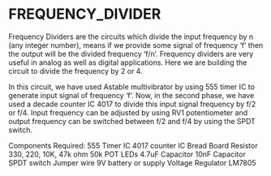 # FREQUENCY_DIVIDER
Frequency Dividers are the circuits which divide the input frequency by n (any integer number), means if we provide some signal of frequency ‘f’ then the output will be the divided frequency ‘f/n’. Frequency dividers are very useful in analog as well as digital applications. Here we are building the circuit to divide the frequency by 2 or 4.

In this circuit, we have used Astable multivibrator by using 555 timer IC to generate input signal of frequency ‘f’. Now, in the second phase, we have used a decade counter IC 4017 to divide this input signal frequency by f/2 or f/4. Input frequency can be adjusted by using RV1 potentiometer and output frequency can be switched between f/2 and f/4 by using the SPDT switch.

Components Required:
555 Timer IC
4017 counter IC
Bread Board
Resistor 330, 220, 10K, 47k ohm
50k POT
LEDs
4.7uF Capacitor
10nF Capacitor
SPDT switch
Jumper wire
9V battery or supply
 Voltage Regulator LM7805
 
